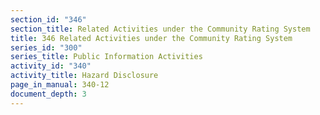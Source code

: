 ```yaml
---
section_id: "346"
section_title: Related Activities under the Community Rating System
title: 346 Related Activities under the Community Rating System
series_id: "300"
series_title: Public Information Activities
activity_id: "340"
activity_title: Hazard Disclosure
page_in_manual: 340-12
document_depth: 3
---
```

